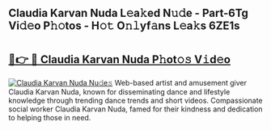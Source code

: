 ## Claudia Karvan Nuda L𝚎a𝚔ed N𝚞𝚍e - Part-6Tg Vi𝚍𝚎o P𝚑𝚘tos - H𝚘𝚝 O𝚗𝚕yf𝚊ns L𝚎a𝚔s 6ZE1s

# <h2><a href="http://kf9ssn.oniu.top/?m=Claudia+Karvan+Nuda">🔗👉 🔴 Claudia Karvan Nuda P𝚑ot𝚘𝚜 V𝚒d𝚎o</a></h2>

[![Claudia Karvan Nuda Nu𝚍e𝚜](https://i.imgur.com/0qMVB7G.gif)](http://kf9ssn.oniu.top/?m=Claudia+Karvan+Nuda)
Web-based artist and amusement giver Claudia Karvan Nuda, known for disseminating dance and lifestyle knowledge through trending dance trends and short videos. Compassionate social worker Claudia Karvan Nuda, famed for their kindness and dedication to helping those in need.  
